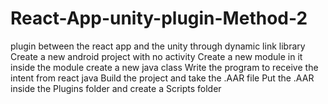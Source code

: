 # React-App-unity-plugin-Method-2
plugin between the react app and the unity through dynamic link library
Create a new android project with no activity 
Create a new module in it inside the module create a new java class
Write the program to receive the intent from react java
Build the project and take the .AAR file
Put the .AAR inside the Plugins folder and create a Scripts folder

